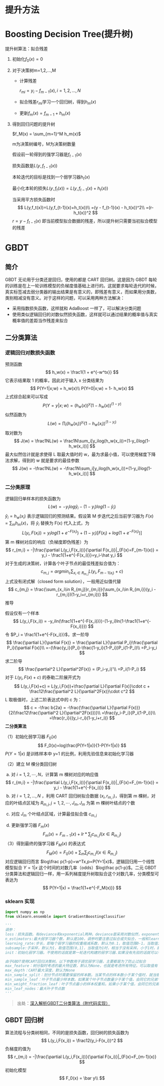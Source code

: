 

# 提升方法

# Boosting Decision Tree(提升树)

提升树算法：拟合残差

1. 初始化$f_0(x) = 0$

2. 对于决策树m=1,2,...,M

   - 计算残差

     $r_{mi} = y_i - f_{m-1}(x),i=1,2,...,N$

   - 拟合残差$r_{mi}$学习一个回归树，得到$h_m(x)$

   - 更新$f_m(x) = f_{m-1} + h_m(x)$

3. 得到回归问题的提升树

   $f_M(x) = \sum_{m=1}^M h_m(x)$

   m为决策树编号，M为决策树数量

   假设前一轮得到的强学习器是$f_{t-1}(x)$

   损失函数是$L(y,f_{t-1}(x))$

   本轮迭代的目标是找到一个弱学习器$h_t(x)$

   最小化本轮的损失$L(y,f_t(x))=L(y,f_{t-1}(x)+h_t(x))$

   当采用平方损失函数时
   $$
   L(y,f_t(x))=L(y,f_{t-1}(x)+h_t(x))\\
   =(y - f_{t-1}(x) - h_t(x))^2\\
   =(r-h_t(x))^2
   $$
   $r = y - f_{t-1}(x)$ 即当前模型拟合数据的残差，所以提升树只需要当初拟合模型的残差

# GBDT

## 简介

GBDT 无论用于分类还是回归，使用的都是 CART 回归树。这是因为 GBDT 每轮的训练是在上一轮训练模型的负梯度值基础上进行的。这就要求每轮迭代的时候，真实标签减去弱分类器的输出结果是有意义的，即残差有意义，而如果用分类数，类别相减没有意义。对于这样的问题，可以采用两种方法解决：

- 采用指数损失函数，这样就和 AdaBoost 一样了，可以解决分类问题
- 使用类似逻辑回归的对数似然损失函数，这样就可以通过结果的概率值与真实概率值的差距当作残差来拟合

## 二分类算法

### 逻辑回归对数损失函数

预测函数
$$
h_w(x) = \frac1{1 + e^{-w^tx}}
$$
它表示结果取 1 的概率，因此对于输入 x 分类结果为
$$
P(Y=1|x;w) = h_w(x)\\
P(Y=0|x;w) = 1- h_w(x)
$$
上式综合起来可以写成
$$
P(Y=y|x;w) = (h_w(x))^y(1-h_w(x))^{(1-y)}
$$
似然函数为
$$
L(w) = \prod_i(h_w(x_i))^{y_i}(1-h_w(x_i))^{(1-y_i)}
$$
取对数为
$$
J(w) = \frac1NL(w) = \frac1N\sum_i[y_ilog(h_w(x_i))+(1-y_i)log(1-h_w(x_i))]
$$
最大似然估计就是求使得 L 取最大值时的 w，最为求最小值，可以使用梯度下降法求解，得到的 w 就是要求的最佳参数
$$
J(w) = -\frac1NL(w) = -\frac1N\sum_i[y_ilog(h_w(x_i))+(1-y_i)log(1-h_w(x_i))]
$$

### 二分类原理

逻辑回归单样本的损失函数为
$$
L(w) = -y_ilog\hat y_i -(1-y_i)log(1-\hat y_i)
$$
$\hat y_i=h_w(x_i)$ 表示逻辑回归的预测结果。假设第 M 步迭代之后当前学习器为 $F(x)=\sum_m h_m(x)$，将 $\hat y_i$ 替换为 F(x) 代入上式，为
$$
L(y_i,F(x_i)) = y_ilog(1+e^{-F(x_i)})+(1-y_i)[F(x_i)+log(1+e^{-F(x_i)})]
$$
第 m 棵树对应的响应（负梯度即伪残差）为
$$
r_{m,i} = -|\frac{\partial L(y_i,F(x_i))}{\partial F(x_i)}|_{F(x)=F_{m-1}(x)} = y_i - \frac1{1+e^{-F(x_i)}}=y_i-\hat y_i
$$
对于生成的决策树，计算各个叶子节点的最佳残差拟合值为：
$$
c_{m,j} = argmin_c\sum_{x_i\in R_{m,j}}L(y_i,F_{m-1(x_i)}+c)
$$
上式没有闭式解（closed form solution），一般用近似值代替
$$
c_{m,j} = \frac{\sum_{x_i\in R_{m,j}}r_{m,i}}{\sum_{x_i\in R_{m,i}}(y_i - r_{m,i})(1-y_i+r_{m,i})}
$$
推导

假设仅有一个样本
$$
L(y_i,F(x_i)) = -y_iln(\frac1{1+e^{-F(x_i)}})-(1-y_i)ln(1-\frac1{1+e^{-F(x_i)}})
$$
令 $P_i = \frac1{1+e^{-F(x_i)}}$，求一阶导
$$
\frac{\partial L}{\partial F(x)} = \frac{\partial L}{\partial P_i}\frac{\partial P_i}{\partial F(x)}\\
=-(\frac{y_i}{P_i}-\frac{1-y_i}{1-P_i})P_i(1-P_i)\\
=P_i-y_i
$$
求二阶导
$$
\frac{\partial^2 L}{\partial^2F(x)} = (P_i-y_i)'\\
=P_i(1-P_i)
$$
对于 $L(y_i,F(x)+c)$ 的泰勒二阶展开式为
$$
L(y_i,F(x)+c) = L(y_i,F(x))+\frac{\partial L}{\partial F(x)}\cdot c + \frac12\frac{\partial^2 L}{\partial^2F(x)}\cdot c^2
$$
L 取极值时，上述二阶表达式中的 c 为：
$$
c = -\frac b{2a} = -\frac{\frac{\partial L}{\partial F(x)}}{2(\frac12\frac{\partial^2 L}{\partial^2F(x)})}\\
=\frac{y_i-P_i}{P_i(1-P_i)}\\
=\frac{r_i}{(y_i-r_i)(1-y_i+r_i)}
$$
**二分类算法**

（1）初始化弱学习器 $F_0(x)$
$$
F_0(x)=log\frac{P(Y=1|x)}{1-P(Y=1|x)}
$$
$P(Y=1|x)$ 是训练样本中 y=1 的比例，利用先验信息来初始化学习器

（2）建立 M 棵分类回归树

​	a. 对 $i=1,2,\cdots,N$，计算第 m 棵树对应的响应值
$$
r_{m,i} = -|\frac{\partial L(y_i,F(x_i))}{\partial F(x_i)}|_{F(x)=F_{m-1}(x)} = y_i - \frac1{1+e^{-F(x_i)}}
$$
​	b. 对 $i=1,2,\dots,N$ ，利用 CART 回归树拟合数据 $(x_i,r_{m,i})$，得到第 m 棵树，对应的叶结点区域为 $R_{m,j},j=1,2,\cdots,J_m,J_m$ 为第 m 棵树叶结点的个数

​	c. 对应 $J_m$ 个叶结点区域，计算最佳拟合值 $c_{m,j}$

​	d. 更新强学习器 $F_m(x)$
$$
F_m(x) = F_{m-1}(x) + lr*\sum_jc_{m,j}I(x\in R_{m,j})
$$
（3）得到最终的强学习器 $F_M(x)$ 的表达式
$$
F_M(x) = F_0(x) + \sum_m\sum_j c_{m,j}I(x\in R_{m,j})
$$
对应逻辑回归而言 $log\frac p{1-p}=w^Tx,p=P(Y=1|x)$，逻辑回归用一个线性模型拟合 $Y=1|x$ 这个时间的对数几率（odds）$log\frac p{1-p}$。二元 GBDT 分类算法和逻辑回归一样，用一系列梯度提升树取拟合这个对数几率，分类模型可表达为
$$
P(Y=1|x) = \frac1{1+e^{-F_M(x)}}
$$

### sklearn 实现

```python
import numpy as np
from sklearn.ensemble import GradientBoostingClassifier

'''
调参：
loss：损失函数。有deviance和exponential两种。deviance是采用对数似然，exponential是指数损失，后者相当于AdaBoost。
n_estimators:最大弱学习器个数，默认是100，调参时要注意过拟合或欠拟合，一般和learning_rate一起考虑。
learning_rate:步长，即每个弱学习器的权重缩减系数，默认为0.1，取值范围0-1，当取值为1时，相当于权重不缩减。较小的learning_rate相当于更多的迭代次数。
subsample:子采样，默认为1，取值范围(0,1]，当取值为1时，相当于没有采样。小于1时，即进行采样，按比例采样得到的样本去构建弱学习器。这样做可以防止过拟合，但是值不能太低，会造成高方差。
init：初始化弱学习器。不使用的话就是第一轮迭代构建的弱学习器.如果没有先验的话就可以不用管

由于GBDT使用CART回归决策树。以下参数用于调优弱学习器，主要都是为了防止过拟合
max_feature：树分裂时考虑的最大特征数，默认为None，也就是考虑所有特征。可以取值有：log2,auto,sqrt
max_depth：CART最大深度，默认为None
min_sample_split：划分节点时需要保留的样本数。当某节点的样本数小于某个值时，就当做叶子节点，不允许再分裂。默认是2
min_sample_leaf：叶子节点最少样本数。如果某个叶子节点数量少于某个值，会同它的兄弟节点一起被剪枝。默认是1
min_weight_fraction_leaf：叶子节点最小的样本权重和。如果小于某个值，会同它的兄弟节点一起被剪枝。一般用于权重变化的样本。默认是0
min_leaf_nodes：最大叶子节点数
'''
```

> 出处：[深入解析GBDT二分类算法（附代码实现）](https://mp.weixin.qq.com/s/XLxJ1m7tJs5mGq3WgQYvGw)

## GBDT 回归树

算法流程与分类树相同，不同的是损失函数，回归树的损失函数为
$$
L(y_i,F(x_i)) = \frac12(y_i-F(x_i))^2
$$
负梯度的值为
$$
r_{m,i} = -|\frac{\partial L(y_i,F(x_i))}{\partial F(x_i)}|_{F(x)=F_{m-1}(x)}
$$
初始化模型
$$
F_0(x) = \bar y\\
$$


